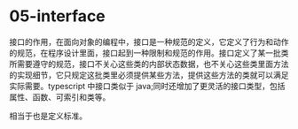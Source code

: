 # 05-interface
接口的作用，在面向对象的编程中，接口是一种规范的定义，它定义了行为和动作的规范，在程序设计里面，接口起到一种限制和规范的作用。接口定义了某一批类所需要遵守的规范，接口不关心这些类的内部状态数据，也不关心这些类里面方法的实现细节，它只规定这批类里必须提供某些方法，提供这些方法的类就可以满足实际需要。typescript 中接口类似于 java;同时还增加了更灵活的接口类型，包括属性、函数、可索引和类等。

相当于也是定义标准。